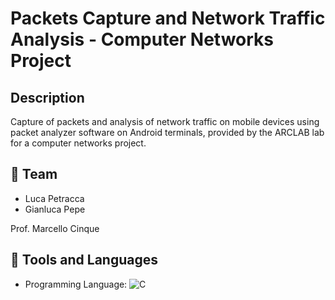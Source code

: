 # Packets Capture and Network Traffic Analysis - Computer Networks Project

## Description

Capture of packets and analysis of network traffic on mobile devices using packet analyzer software on Android terminals, provided by the ARCLAB lab for a computer networks project.

## 👤 Team

* Luca Petracca
* Gianluca Pepe

Prof. Marcello Cinque

## 🔨 Tools and Languages

* Programming Language: ![C](https://img.shields.io/badge/c-%2300599C.svg?style=for-the-badge&logo=c&logoColor=white)
